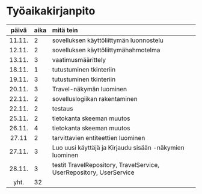 # Työaikakirjanpito

| päivä | aika | mitä tein |
|:-----:|:-----|:----------|
|11.11. |2     |sovelluksen käyttöliittymän luonnostelu |
|12.11. |2     |sovelluksen käyttöliittymähahmotelma |
|13.11. |3     |vaatimusmäärittely |
|18.11. |1     |tutustuminen tkinteriin |
|19.11. |3     |tutustuminen tkinteriin |
|20.11. |3     |Travel-näkymän luominen |
|22.11. |2     |sovelluslogiikan rakentaminen |
|22.11. |2     |testaus |
|25.11. |2     |tietokanta skeeman muutos |
|26.11. |4     |tietokanta skeeman muutos |
|27.11  |2     |tarvittavien entiteettien luominen |
|27.11. |3     |Luo uusi käyttäjä ja Kirjaudu sisään -näkymien luominen 
|28.11. |3     |testit TravelRepository, TravelService, UserRepository, UserService |
| yht.  |32    | |
